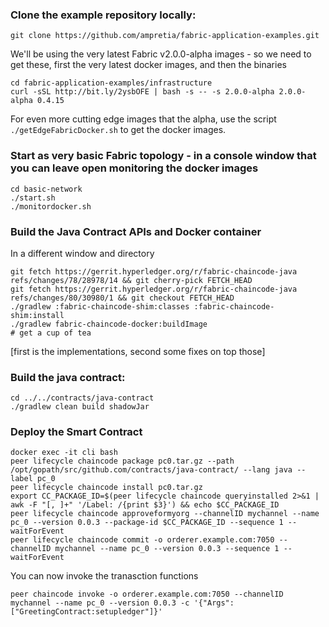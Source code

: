 
### Clone the example repository locally:
```
git clone https://github.com/ampretia/fabric-application-examples.git
```

We'll be using the very latest Fabric v2.0.0-alpha images - so we need to get these, first the very latest docker images, and then the binaries

```
cd fabric-application-examples/infrastructure
curl -sSL http://bit.ly/2ysbOFE | bash -s -- -s 2.0.0-alpha 2.0.0-alpha 0.4.15
```

For even more cutting edge images that the alpha, use the script `./getEdgeFabricDocker.sh` to get the docker images.

### Start as very basic Fabric topology - in a console window that you can leave open monitoring the docker images

```
cd basic-network
./start.sh
./monitordocker.sh
```

### Build the Java Contract APIs and Docker container

In a different window and directory
```
git fetch https://gerrit.hyperledger.org/r/fabric-chaincode-java refs/changes/78/28978/14 && git cherry-pick FETCH_HEAD
git fetch https://gerrit.hyperledger.org/r/fabric-chaincode-java refs/changes/80/30980/1 && git checkout FETCH_HEAD
./gradlew :fabric-chaincode-shim:classes :fabric-chaincode-shim:install 
./gradlew fabric-chaincode-docker:buildImage  
# get a cup of tea
```

[first is the implementations, second some fixes on top those]


### Build the java contract:

```
cd ../../contracts/java-contract
./gradlew clean build shadowJar
```

### Deploy the Smart Contract

```
docker exec -it cli bash
peer lifecycle chaincode package pc0.tar.gz --path /opt/gopath/src/github.com/contracts/java-contract/ --lang java --label pc_0
peer lifecycle chaincode install pc0.tar.gz
export CC_PACKAGE_ID=$(peer lifecycle chaincode queryinstalled 2>&1 | awk -F "[, ]+" '/Label: /{print $3}') && echo $CC_PACKAGE_ID
peer lifecycle chaincode approveformyorg --channelID mychannel --name pc_0 --version 0.0.3 --package-id $CC_PACKAGE_ID --sequence 1 --waitForEvent
peer lifecycle chaincode commit -o orderer.example.com:7050 --channelID mychannel --name pc_0 --version 0.0.3 --sequence 1 --waitForEvent
```

You can now invoke the tranasction functions
```
peer chaincode invoke -o orderer.example.com:7050 --channelID mychannel --name pc_0 --version 0.0.3 -c '{"Args":["GreetingContract:setupledger"]}'
```


